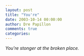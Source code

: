 ```yaml
---
layout: post
title: "You're"
date: 2003-10-14 00:00:00
author: Dre Papillon
comments: true
categories: 
---
```



*You're stonger at the broken place.*
